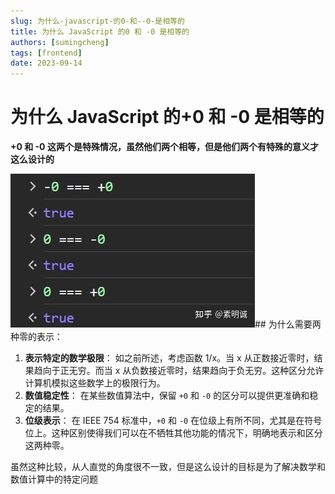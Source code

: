 ```yaml
---
slug: 为什么-javascript-的0-和--0-是相等的
title: 为什么 JavaScript 的0 和 -0 是相等的
authors: [sumingcheng]
tags: [frontend]
date: 2023-09-14
---
```


# 为什么 JavaScript 的+0 和 -0 是相等的

**+0 和 -0 这两个是特殊情况，虽然他们两个相等，但是他们两个有特殊的意义才这么设计的**

![ffd5be6bfa26e251140129416440fe45](../image/ffd5be6bfa26e251140129416440fe45.jpg)## 为什么需要两种零的表示：

1. **表示特定的数学极限**： 如之前所述，考虑函数 1/x。当 x 从正数接近零时，结果趋向于正无穷。而当 x 从负数接近零时，结果趋向于负无穷。这种区分允许计算机模拟这些数学上的极限行为。
2. **数值稳定性**： 在某些数值算法中，保留 `+0` 和 `-0` 的区分可以提供更准确和稳定的结果。
3. **位级表示**： 在 IEEE 754 标准中，`+0` 和 `-0` 在位级上有所不同，尤其是在符号位上。这种区别使得我们可以在不牺牲其他功能的情况下，明确地表示和区分这两种零。

虽然这种比较，从人直觉的角度很不一致，但是这么设计的目标是为了解决数学和数值计算中的特定问题
